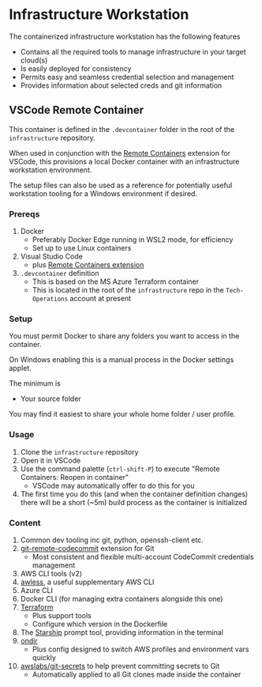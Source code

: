 # Infrastructure Workstation

The containerized infrastructure workstation has the following features

- Contains all the required tools to manage infrastructure in your target cloud(s)
- Is easily deployed for consistency
- Permits easy and seamless credential selection and management
- Provides information about selected creds and git information

## VSCode Remote Container

This container is defined in the `.devcontainer` folder in the root of the
`infrastructure` repository.

When used in conjunction with the [Remote Containers](https://code.visualstudio.com/docs/remote/containers) extension for VSCode,
this provisions a local Docker container with an infrastructure workstation
environment.

The setup files can also be used as a reference for potentially useful workstation
tooling for a Windows environment if desired.

### Prereqs

1. Docker
   - Preferably Docker Edge running in WSL2 mode, for efficiency
   - Set up to use Linux containers
1. Visual Studio Code
   - plus [Remote Containers extension](https://marketplace.visualstudio.com/items?itemName=ms-vscode-remote.vscode-remote-extensionpack)
1. `.devcontainer` definition
   - This is based on the MS Azure Terraform container
   - This is located in the root of the `infrastructure` repo in the `Tech-Operations` account at present

### Setup

You must permit Docker to share any folders you want to access in the container.

On Windows enabling this is a manual process in the Docker settings applet.

The minimum is

- Your source folder

You may find it easiest to share your whole home folder / user profile.

### Usage

1. Clone the `infrastructure` repository
1. Open it in VSCode
1. Use the command palette (`ctrl-shift-P`) to execute "Remote Containers: Reopen in container"
   - VSCode may automatically offer to do this for you
1. The first time you do this (and when the container definition changes) there
   will be a short (~5m) build process as the container is initialized

### Content

1. Common dev tooling inc git, python, openssh-client etc.
1. [git-remote-codecommit](https://github.com/aws/git-remote-codecommit) extension for Git
   - Most consistent and flexible multi-account CodeCommit credentials management
1. AWS CLI tools (v2)
1. [awless](https://github.com/wallix/awless), a useful supplementary AWS CLI
1. Azure CLI
1. Docker CLI (for managing extra containers alongside this one)
1. [Terraform](https://www.terraform.io/)
   - Plus support tools
   - Configure which version in the Dockerfile
1. The [Starship](https://starship.rs/) prompt tool, providing information in
   the terminal
1. [ondir](https://github.com/alecthomas/ondir)
   - Plus config designed to switch AWS profiles and environment vars quickly
1. [awslabs/git-secrets](https://github.com/awslabs/git-secrets) to help prevent committing secrets to Git
   - Automatically applied to all Git clones made inside the container
